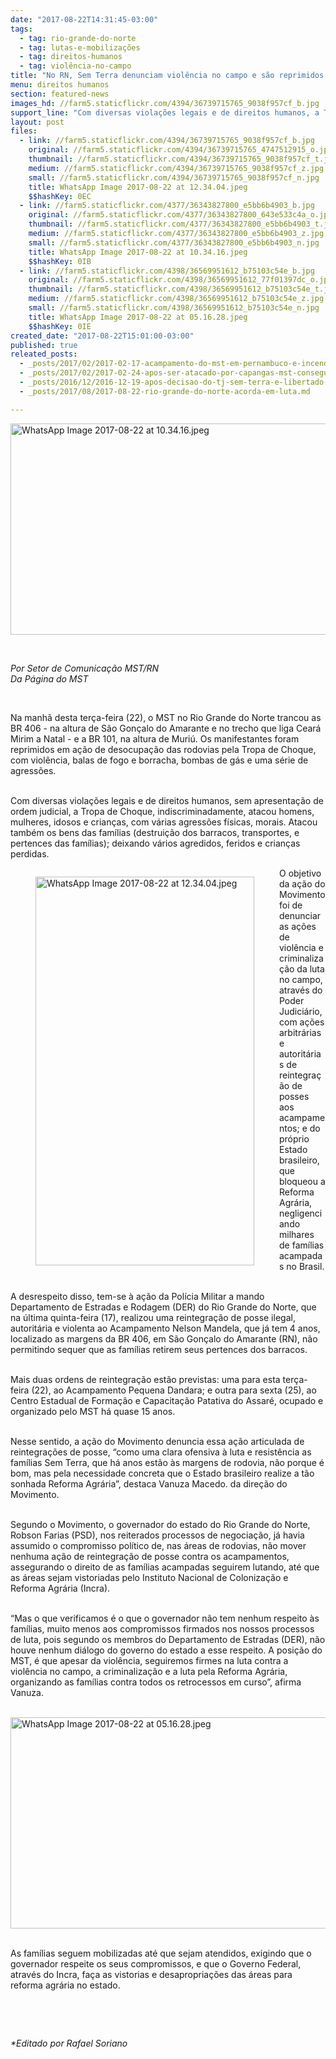 ```yaml
---
date: "2017-08-22T14:31:45-03:00"
tags:
  - tag: rio-grande-do-norte
  - tag: lutas-e-mobilizações
  - tag: direitos-humanos
  - tag: violência-no-campo
title: "No RN, Sem Terra denunciam violência no campo e são reprimidos pela polícia"
menu: direitos humanos
section: featured-news
images_hd: //farm5.staticflickr.com/4394/36739715765_9038f957cf_b.jpg
support_line: "Com diversas violações legais e de direitos humanos, a Tropa de Choque, indiscriminadamente, atacou homens, mulheres, idosos e crianças."
layout: post
files:
  - link: //farm5.staticflickr.com/4394/36739715765_9038f957cf_b.jpg
    original: //farm5.staticflickr.com/4394/36739715765_4747512915_o.jpg
    thumbnail: //farm5.staticflickr.com/4394/36739715765_9038f957cf_t.jpg
    medium: //farm5.staticflickr.com/4394/36739715765_9038f957cf_z.jpg
    small: //farm5.staticflickr.com/4394/36739715765_9038f957cf_n.jpg
    title: WhatsApp Image 2017-08-22 at 12.34.04.jpeg
    $$hashKey: 0EC
  - link: //farm5.staticflickr.com/4377/36343827800_e5bb6b4903_b.jpg
    original: //farm5.staticflickr.com/4377/36343827800_643e533c4a_o.jpg
    thumbnail: //farm5.staticflickr.com/4377/36343827800_e5bb6b4903_t.jpg
    medium: //farm5.staticflickr.com/4377/36343827800_e5bb6b4903_z.jpg
    small: //farm5.staticflickr.com/4377/36343827800_e5bb6b4903_n.jpg
    title: WhatsApp Image 2017-08-22 at 10.34.16.jpeg
    $$hashKey: 0IB
  - link: //farm5.staticflickr.com/4398/36569951612_b75103c54e_b.jpg
    original: //farm5.staticflickr.com/4398/36569951612_77f01397dc_o.jpg
    thumbnail: //farm5.staticflickr.com/4398/36569951612_b75103c54e_t.jpg
    medium: //farm5.staticflickr.com/4398/36569951612_b75103c54e_z.jpg
    small: //farm5.staticflickr.com/4398/36569951612_b75103c54e_n.jpg
    title: WhatsApp Image 2017-08-22 at 05.16.28.jpeg
    $$hashKey: 0IE
created_date: "2017-08-22T15:01:00-03:00"
published: true
releated_posts:
  - _posts/2017/02/2017-02-17-acampamento-do-mst-em-pernambuco-e-incendiado-por-capangas.md
  - _posts/2017/02/2017-02-24-apos-ser-atacado-por-capangas-mst-consegue-acordo-com-incra.md
  - _posts/2016/12/2016-12-19-apos-decisao-do-tj-sem-terra-e-libertado-em-sao-paulo.md
  - _posts/2017/08/2017-08-22-rio-grande-do-norte-acorda-em-luta.md

---
```

<p><img alt="WhatsApp Image 2017-08-22 at 10.34.16.jpeg" height="338" src="//farm5.staticflickr.com/4377/36343827800_e5bb6b4903_b.jpg" width="600" /></p>

<p>&nbsp;</p>

<p><em>Por Setor de Comunica&ccedil;&atilde;o MST/RN<br />
Da P&aacute;gina do MST</em></p>

<p>&nbsp;</p>

<p>Na manh&atilde; desta ter&ccedil;a-feira (22), o MST no Rio Grande do Norte trancou as BR 406 - na altura de S&atilde;o Gon&ccedil;alo do Amarante e no trecho que liga Cear&aacute; Mirim a Natal - e a BR 101, na altura de Muri&uacute;. Os manifestantes foram reprimidos em a&ccedil;&atilde;o de desocupa&ccedil;&atilde;o das rodovias pela Tropa de Choque, com viol&ecirc;ncia, balas de fogo e borracha, bombas de g&aacute;s e uma s&eacute;rie de agress&otilde;es.</p>

<p><br />
Com diversas viola&ccedil;&otilde;es legais e de direitos humanos, sem apresenta&ccedil;&atilde;o de ordem judicial, a Tropa de Choque, indiscriminadamente, atacou homens, mulheres, idosos e crian&ccedil;as, com v&aacute;rias agress&otilde;es f&iacute;sicas, morais. Atacou tamb&eacute;m os bens das fam&iacute;lias (destrui&ccedil;&atilde;o dos barracos, transportes, e pertences das fam&iacute;lias); deixando v&aacute;rios agredidos, feridos e crian&ccedil;as perdidas.</p>

<figure class="image" style="float:left"><img alt="WhatsApp Image 2017-08-22 at 12.34.04.jpeg" height="622" src="//farm5.staticflickr.com/4394/36739715765_9038f957cf_b.jpg" width="350" />
<figcaption></figcaption>
</figure>

<p>O objetivo da a&ccedil;&atilde;o do Movimento foi de denunciar as a&ccedil;&otilde;es de viol&ecirc;ncia e criminaliza&ccedil;&atilde;o da luta no campo, atrav&eacute;s do Poder Judici&aacute;rio, com a&ccedil;&otilde;es arbitr&aacute;rias e autorit&aacute;rias de reintegra&ccedil;&atilde;o de posses aos acampamentos; e do pr&oacute;prio Estado brasileiro, que bloqueou a Reforma Agr&aacute;ria, negligenciando milhares de fam&iacute;lias acampadas no Brasil.</p>

<p><br />
A desrespeito disso, tem-se &agrave; a&ccedil;&atilde;o da Pol&iacute;cia Militar a mando Departamento de Estradas e Rodagem (DER) do Rio Grande do Norte, que na &uacute;ltima quinta-feira (17), realizou uma reintegra&ccedil;&atilde;o de posse ilegal, autorit&aacute;ria e violenta ao Acampamento Nelson Mandela, que j&aacute; tem 4 anos, localizado as margens da BR 406, em S&atilde;o Gon&ccedil;alo do Amarante (RN), n&atilde;o permitindo sequer que as fam&iacute;lias retirem seus pertences dos barracos.</p>

<p><br />
Mais duas ordens de reintegra&ccedil;&atilde;o est&atilde;o previstas: uma para esta ter&ccedil;a-feira (22), ao Acampamento Pequena Dandara; e outra para sexta (25), ao Centro Estadual de Forma&ccedil;&atilde;o e Capacita&ccedil;&atilde;o Patativa do Assar&eacute;, ocupado e organizado pelo MST h&aacute; quase 15 anos.</p>

<p><br />
Nesse sentido, a a&ccedil;&atilde;o do Movimento denuncia essa a&ccedil;&atilde;o articulada de reintegra&ccedil;&otilde;es de posse, &ldquo;como uma clara ofensiva &agrave; luta e resist&ecirc;ncia as fam&iacute;lias Sem Terra, que h&aacute; anos est&atilde;o &agrave;s margens de rodovia, n&atilde;o porque &eacute; bom, mas pela necessidade concreta que o Estado brasileiro realize a t&atilde;o sonhada Reforma Agr&aacute;ria&rdquo;, destaca Vanuza Macedo. da dire&ccedil;&atilde;o do Movimento.</p>

<p><br />
Segundo o Movimento, o governador do estado do Rio Grande do Norte, Robson Farias (PSD), nos reiterados processos de negocia&ccedil;&atilde;o, j&aacute; havia assumido o compromisso pol&iacute;tico de, nas &aacute;reas de rodovias, n&atilde;o mover nenhuma a&ccedil;&atilde;o de reintegra&ccedil;&atilde;o de posse contra os acampamentos, assegurando o direito de as fam&iacute;lias acampadas seguirem lutando, at&eacute; que as &aacute;reas sejam vistoriadas pelo Instituto Nacional de Coloniza&ccedil;&atilde;o e Reforma Agr&aacute;ria (Incra).</p>

<p><br />
&ldquo;Mas o que verificamos &eacute; o que o governador n&atilde;o tem nenhum respeito &agrave;s fam&iacute;lias, muito menos aos compromissos firmados nos nossos processos de luta, pois segundo os membros do Departamento de Estradas (DER), n&atilde;o houve nenhum di&aacute;logo do governo do estado a esse respeito. A posi&ccedil;&atilde;o do MST, &eacute; que apesar da viol&ecirc;ncia, seguiremos firmes na luta contra a viol&ecirc;ncia no campo, a criminaliza&ccedil;&atilde;o e a luta pela Reforma Agr&aacute;ria, organizando as fam&iacute;lias contra todos os retrocessos em curso&rdquo;, afirma Vanuza.</p>

<p><br />
<img alt="WhatsApp Image 2017-08-22 at 05.16.28.jpeg" height="338" src="//farm5.staticflickr.com/4398/36569951612_b75103c54e_b.jpg" width="600" /></p>

<p><br />
As fam&iacute;lias seguem mobilizadas at&eacute; que sejam atendidos, exigindo que o governador respeite os seus compromissos, e que o Governo Federal, atrav&eacute;s do Incra, fa&ccedil;a as vistorias e desapropria&ccedil;&otilde;es das &aacute;reas para reforma agr&aacute;ria no estado.</p>

<p>&nbsp;</p>

<p>&nbsp;</p>

<p><em>*Editado por Rafael Soriano</em></p>
